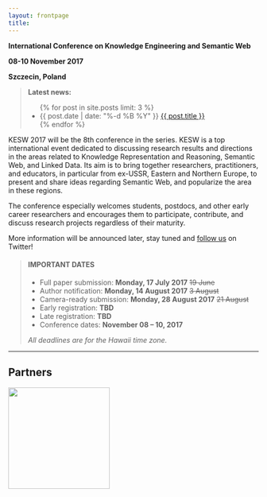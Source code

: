 ```yaml
---
layout: frontpage
title:
---
```


<p class="text-center"><strong>International Conference on Knowledge Engineering and Semantic Web</strong></p>

<p class="text-center"><strong>08-10 November 2017</strong></p>

<p class="text-center"><strong>Szczecin, Poland</strong></p>

<blockquote>
    <p><strong>Latest news:</strong></p>
    <ul class="news">
    {% for post in site.posts limit: 3 %}
        <li>
            {{ post.date | date: "%-d %B %Y" }}
            <a href="{{ post.url }}">{{ post.title }}</a>
        </li>
    {% endfor %}
    </ul>
</blockquote>


<p class="text-justify">KESW 2017 will be the 8th conference in the series. KESW is a top international event dedicated to discussing research results and directions in the areas related to Knowledge Representation and Reasoning, Semantic Web, and Linked Data. Its aim is to bring together researchers, practitioners, and educators, in particular from ex-USSR, Eastern and Northern Europe, to present and share ideas regarding Semantic Web, and popularize the area in these regions.</p>

<p class="text-justify">The conference especially welcomes students, postdocs, and other early career researchers and encourages them to participate, contribute, and discuss research projects regardless of their maturity.</p>

<p class="text-justify">More information will be announced later, stay tuned and <a href="https://twitter.com/keswconference">follow us</a> on Twitter!</p>

<blockquote>
<h4>IMPORTANT DATES</h4>
<ul>
    <!-- <li>Abstract submission: <b>Monday, 10 July 2017</b> <s>5 June</s></li> -->
    <li>Full paper submission: <b>Monday, 17 July 2017</b> <s>19 June</s></li>
    <li>Author notification: <b>Monday, 14 August 2017</b> <s>3 August</s></li>
    <li>Camera-ready submission: <b>Monday, 28 August 2017</b> <s>21 August </s></li>
    <li>Early registration: <b>TBD</b></li>
    <li>Late registration: <b>TBD</b></li>
    <li>Conference dates: <b>November 08 – 10, 2017</b></li>
</ul>


<p class="text-justify"><i>All deadlines are for the Hawaii time zone.</i></p>
</blockquote>

<hr/>

<div class="partners">
    <h2>Partners</h2>
    <div class="partner">
        <a href="http://www.pszw.edu.pl"><img width="204px"
                                          src="{{ site.url }}/resources/pszw_logo.png"/></a>
    </div>
</div>
